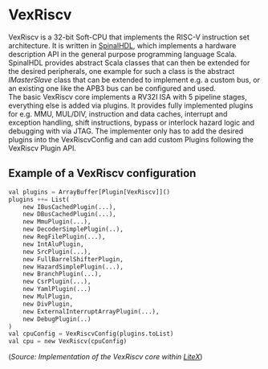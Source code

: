 # VexRiscv

VexRiscv is a 32-bit Soft-CPU that implements the RISC-V instruction set architecture.
It is written in [SpinalHDL](https://spinalhdl.github.io/SpinalDoc-RTD), which implements a hardware description API in the general purpose programming language Scala. SpinalHDL provides abstract Scala classes that can then be extended for the desired peripherals, one example for such a class is the abstract *IMasterSlave* class that can be extended to implement e.g. a custom bus, or an existing one like the APB3 bus can be configured and used.  
The basic VexRiscv core implements a RV32I ISA with 5 pipeline stages, everything else is added via plugins. It provides fully implemented plugins for e.g. MMU, MUL/DIV, instruction and data caches, interrupt and exception handling, shift instructions, bypass or interlock hazard logic and debugging with via JTAG. The implementer only has to add the desired plugins into the VexRiscvConfig and can add custom Plugins following the VexRiscv Plugin API.

## Example of a VexRiscv configuration

```py
val plugins = ArrayBuffer[Plugin[VexRiscv]]()
plugins ++= List(
    new IBusCachedPlugin(...),
    new DBusCachedPlugin(...),
    new MmuPlugin(...),
    new DecoderSimplePlugin(..),
    new RegFilePlugin(...),
    new IntAluPlugin,
    new SrcPlugin(...),
    new FullBarrelShifterPlugin,
    new HazardSimplePlugin(...),
    new BranchPlugin(...),
    new CsrPlugin(...),
    new YamlPlugin(...)
    new MulPlugin,
    new DivPlugin,
    new ExternalInterruptArrayPlugin(...),
    new DebugPlugin(..)
)
val cpuConfig = VexRiscvConfig(plugins.toList)
val cpu = new VexRiscv(cpuConfig)
```

(*Source: Implementation of the VexRiscv core within [LiteX](https://github.com/enjoy-digital/litex)*)
